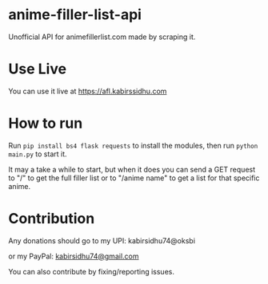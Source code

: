 # anime-filler-list-api
Unofficial API for animefillerlist.com made by scraping it.

# Use Live
You can use it live at https://afl.kabirssidhu.com

# How to run
Run `pip install bs4 flask requests` to install the modules, then run `python main.py` to start it.

It may a take a while to start, but when it does you can send a GET request to "/" to get the full filler list or to "/anime name" to get a list for that specific anime.

# Contribution
Any donations should go to my UPI: kabirsidhu74@oksbi

or my PayPal: kabirsidhu74@gmail.com

You can also contribute by fixing/reporting issues.
